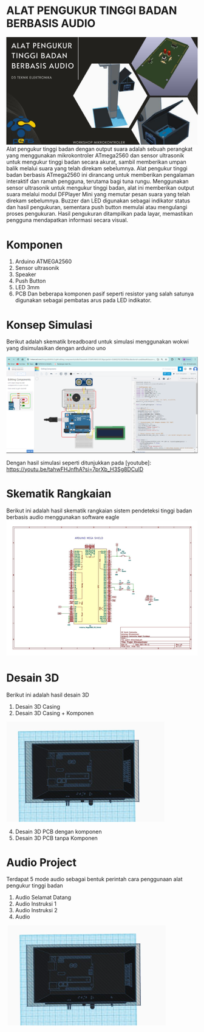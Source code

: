 # ALAT PENGUKUR TINGGI BADAN BERBASIS AUDIO 
![](https://github.com/TEAMMIKRO/Pengukuran_Tinggi_Badan_Berbasis_Audio/blob/main/Assets/Banner/The%20Project.jpg)
Alat pengukur tinggi badan dengan output suara adalah sebuah perangkat yang menggunakan mikrokontroler ATmega2560 dan sensor ultrasonik untuk mengukur tinggi badan secara akurat, sambil memberikan umpan balik melalui suara yang telah direkam sebelumnya. Alat pengukur tinggi badan berbasis ATmega2560 ini dirancang untuk memberikan pengalaman interaktif dan ramah pengguna, terutama bagi tuna rungu. Menggunakan sensor ultrasonik untuk mengukur tinggi badan, alat ini memberikan output suara melalui modul DFPlayer Mini yang memutar pesan suara yang telah direkam sebelumnya. Buzzer dan LED digunakan sebagai indikator status dan hasil pengukuran, sementara push button memulai atau mengulangi proses pengukuran. Hasil pengukuran ditampilkan pada layar, memastikan pengguna mendapatkan informasi secara visual.

# Komponen 
1. Arduino ATMEGA2560
2. Sensor ultrasonik
3. Speaker
4. Push Button
5. LED 3mm
6. PCB
Dan beberapa komponen pasif seperti resistor yang salah satunya digunakan sebagai pembatas arus pada LED indikator.

# Konsep Simulasi
Berikut adalah skematik breadboard untuk simulasi menggunakan wokwi yang disimulasikan dengan arduino uno

![](https://github.com/TEAMMIKRO/Pengukuran_Tinggi_Badan_Berbasis_Audio/blob/main/Simulasi%20Wokwi/Simul%20wokwi.PNG)

Dengan hasil simulasi seperti ditunjukkan pada [youtube]: https://youtu.be/tahwFHJnfhA?si=7prXb_H3Sg8DCuID

# Skematik Rangkaian
Berikut ini adalah hasil skematik rangkaian sistem pendeteksi tinggi badan berbasis audio menggunakan software eagle
![](https://github.com/TEAMMIKRO/Pengukuran_Tinggi_Badan_Berbasis_Audio/blob/main/PCB%20Board/Schematic/WhatsApp%20Image%202024-05-20%20at%2010.40.30.jpeg)

# Desain 3D
Berikut ini adalah hasil desain 3D
1. Desain 3D Casing
2. Desain 3D Casing + Komponen
   
![](https://github.com/TEAMMIKRO/Pengukuran_Tinggi_Badan_Berbasis_Audio/blob/main/Desain%203D/3D%20(4).PNG)

4. Desain 3D PCB dengan komponen
5. Desain 3D PCB tanpa Komponen

# Audio Project
Terdapat 5 mode audio sebagai bentuk perintah cara penggunaan alat pengukur tinggi badan
1. Audio Selamat Datang
2. Audio Instruksi 1
3. Audio Instruksi 2
4. Audio 

![]()
![](https://github.com/TEAMMIKRO/Pengukuran_Tinggi_Badan_Berbasis_Audio/blob/main/Desain%203D/3D%20(4).PNG)
